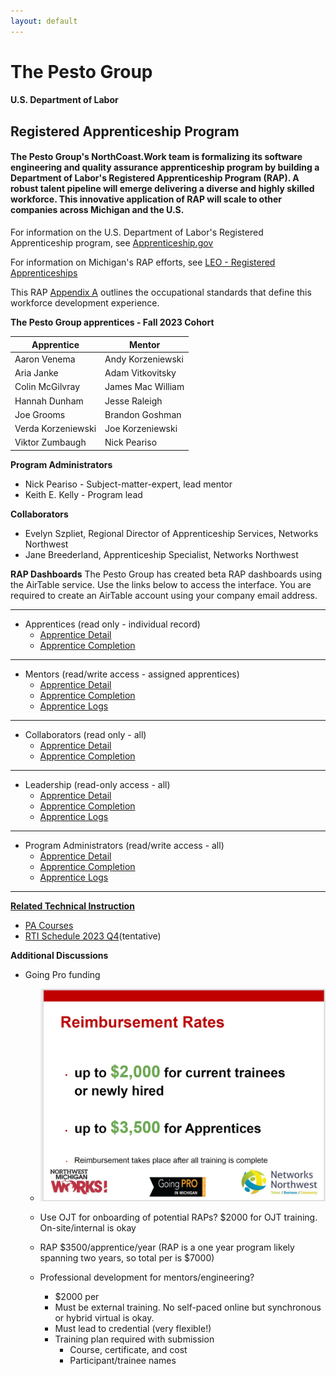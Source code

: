 ```yaml
---
layout: default
---
```

# The Pesto Group 

#### U.S. Department of Labor
## Registered Apprenticeship Program

#### The Pesto Group's NorthCoast.Work team is formalizing its software engineering and quality assurance apprenticeship program by building a Department of Labor's Registered Apprenticeship Program (RAP). A robust talent pipeline will emerge delivering a diverse and highly skilled workforce. This innovative application of RAP will scale to other companies across Michigan and the U.S. 

For information on the U.S. Department of Labor's Registered Apprenticeship program, see [Apprenticeship.gov](https://www.apprenticeship.gov/)

For information on Michigan's RAP efforts, see [LEO - Registered Apprenticeships](https://www.michigan.gov/leo/bureaus-agencies/wd/apprenticeships)

This RAP [Appendix A](ThePestoGroup_AppendixA.pdf) outlines the occupational standards that define this workforce development experience.

**The Pesto Group apprentices - Fall 2023 Cohort**

| Apprentice         |   Mentor           |
|--------------------|--------------------|
| Aaron Venema       | Andy Korzeniewski  |
| Aria Janke         | Adam Vitkovitsky   | 
| Colin McGilvray    | James Mac William  |
| Hannah Dunham      | Jesse Raleigh      |
| Joe Grooms         | Brandon Goshman    |
| Verda Korzeniewski | Joe Korzeniewski   |
| Viktor Zumbaugh    | Nick Peariso       |

**Program Administrators**
- Nick Peariso - Subject-matter-expert, lead mentor
- Keith E. Kelly - Program lead

**Collaborators**
- Evelyn Szpliet, Regional Director of Apprenticeship Services, Networks Northwest 
- Jane Breederland, Apprenticeship Specialist, Networks Northwest

**RAP Dashboards**
The Pesto Group has created beta RAP dashboards using the AirTable service. Use the links below to access the interface. You are required to create an AirTable account using your company email address.

---
- Apprentices (read only - individual record)
    - [Apprentice Detail](https://airtable.com/appYsh95toLfL0ByK/pag1gMfpH69s9nnHn)
    - [Apprentice Completion](https://airtable.com/appYsh95toLfL0ByK/pagOG96Wls16ioGuc)

---
- Mentors (read/write access - assigned apprentices)
    - [Apprentice Detail](https://airtable.com/appYsh95toLfL0ByK/pagOOwSIlVHd8GfWs)
    - [Apprentice Completion](https://airtable.com/appYsh95toLfL0ByK/pagP9dcqGohwPBoad)
    - [Apprentice Logs](https://airtable.com/appYsh95toLfL0ByK/pagEIkKzpjcLUJdof)

---
- Collaborators (read only - all)
    - [Apprentice Detail](https://airtable.com/appYsh95toLfL0ByK/pag3B2Y9FKBrXni1V)
    - [Apprentice Completion](https://airtable.com/appYsh95toLfL0ByK/pagIoGu07C4HXCLxf)

---
- Leadership (read-only access - all)
    - [Apprentice Detail](https://airtable.com/appYsh95toLfL0ByK/pagIg9UoLdbNAG9zF)
    - [Apprentice Completion](https://airtable.com/appYsh95toLfL0ByK/paggK2mNQ2MT4ldHf)
    - [Apprentice Logs](https://airtable.com/appYsh95toLfL0ByK/pagnYrU66UcojXJud)

---
- Program Administrators (read/write access - all)
    - [Apprentice Detail](https://airtable.com/appYsh95toLfL0ByK/pagPivlD0brQhLWwP)
    - [Apprentice Completion](https://airtable.com/appYsh95toLfL0ByK/pagRFFbdJCPuUkY2n)
    - [Apprentice Logs](https://airtable.com/appYsh95toLfL0ByK/pagZ7PJ1bzIDbAZky)

---

[**Related Technical Instruction**](RTI/index.md)
- [PA Courses](RTI/pa_courses.md)
- [RTI Schedule 2023 Q4](RTI/2024.q4.schedule.md)(tentative)

**Additional Discussions**
- Going Pro funding
    - ![Alt text](GoingProReimbursements.jpg)

    - Use OJT for onboarding of potential RAPs? $2000 for OJT training. On-site/internal is okay
    - RAP $3500/apprentice/year (RAP is a one year program likely spanning two years, so total per is $7000)
    - Professional development for mentors/engineering? 
        - $2000 per
        - Must be external training. No self-paced online but synchronous or hybrid virtual is okay.
        - Must lead to credential (very flexible!)
        - Training plan required with submission
            - Course, certificate, and cost
            - Participant/trainee names   